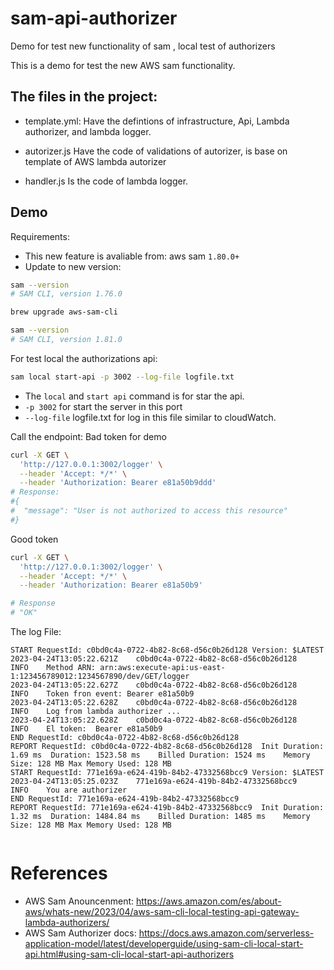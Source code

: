 # sam-api-authorizer
Demo for test new functionality of sam , local test of authorizers 

This is a demo for test the new AWS sam functionality. 

## The files in the project:

- template.yml: 
Have the defintions of infrastructure, Api, Lambda authorizer, and lambda logger.

- autorizer.js
Have the code of validations of autorizer, is base on template of AWS lambda autorizer

- handler.js
Is the code of lambda logger.

## Demo
Requirements:
- This new feature is avaliable from: aws sam `1.80.0+`
- Update to new version:

```bash 
sam --version
# SAM CLI, version 1.76.0

brew upgrade aws-sam-cli

sam --version
# SAM CLI, version 1.81.0
```

For test local the authorizations api:

```bash
sam local start-api -p 3002 --log-file logfile.txt 
```
- The `local` and `start api` command is for star the api.
- `-p 3002` for start the server in this port
- `--log-file` logfile.txt for log in this file similar to cloudWatch.

Call the endpoint:
Bad token for demo
````bash
curl -X GET \
  'http://127.0.0.1:3002/logger' \
  --header 'Accept: */*' \
  --header 'Authorization: Bearer e81a50b9ddd'
# Response:
#{
#  "message": "User is not authorized to access this resource"
#}
````
Good token 
````bash
curl -X GET \
  'http://127.0.0.1:3002/logger' \
  --header 'Accept: */*' \
  --header 'Authorization: Bearer e81a50b9'

# Response
# "OK"
````
The log File:
````shell
START RequestId: c0bd0c4a-0722-4b82-8c68-d56c0b26d128 Version: $LATEST
2023-04-24T13:05:22.621Z	c0bd0c4a-0722-4b82-8c68-d56c0b26d128	INFO	Method ARN: arn:aws:execute-api:us-east-1:123456789012:1234567890/dev/GET/logger
2023-04-24T13:05:22.627Z	c0bd0c4a-0722-4b82-8c68-d56c0b26d128	INFO	Token fron event: Bearer e81a50b9
2023-04-24T13:05:22.628Z	c0bd0c4a-0722-4b82-8c68-d56c0b26d128	INFO	Log from lambda authorizer ...
2023-04-24T13:05:22.628Z	c0bd0c4a-0722-4b82-8c68-d56c0b26d128	INFO	El token:  Bearer e81a50b9
END RequestId: c0bd0c4a-0722-4b82-8c68-d56c0b26d128
REPORT RequestId: c0bd0c4a-0722-4b82-8c68-d56c0b26d128	Init Duration: 1.69 ms	Duration: 1523.58 ms	Billed Duration: 1524 ms	Memory Size: 128 MB	Max Memory Used: 128 MB	
START RequestId: 771e169a-e624-419b-84b2-47332568bcc9 Version: $LATEST
2023-04-24T13:05:25.023Z	771e169a-e624-419b-84b2-47332568bcc9	INFO	You are authorizer
END RequestId: 771e169a-e624-419b-84b2-47332568bcc9
REPORT RequestId: 771e169a-e624-419b-84b2-47332568bcc9	Init Duration: 1.32 ms	Duration: 1484.84 ms	Billed Duration: 1485 ms	Memory Size: 128 MB	Max Memory Used: 128 MB	


````

# References
- AWS Sam Anouncenment: https://aws.amazon.com/es/about-aws/whats-new/2023/04/aws-sam-cli-local-testing-api-gateway-lambda-authorizers/
- AWS Sam Authorizer docs: https://docs.aws.amazon.com/serverless-application-model/latest/developerguide/using-sam-cli-local-start-api.html#using-sam-cli-local-start-api-authorizers



